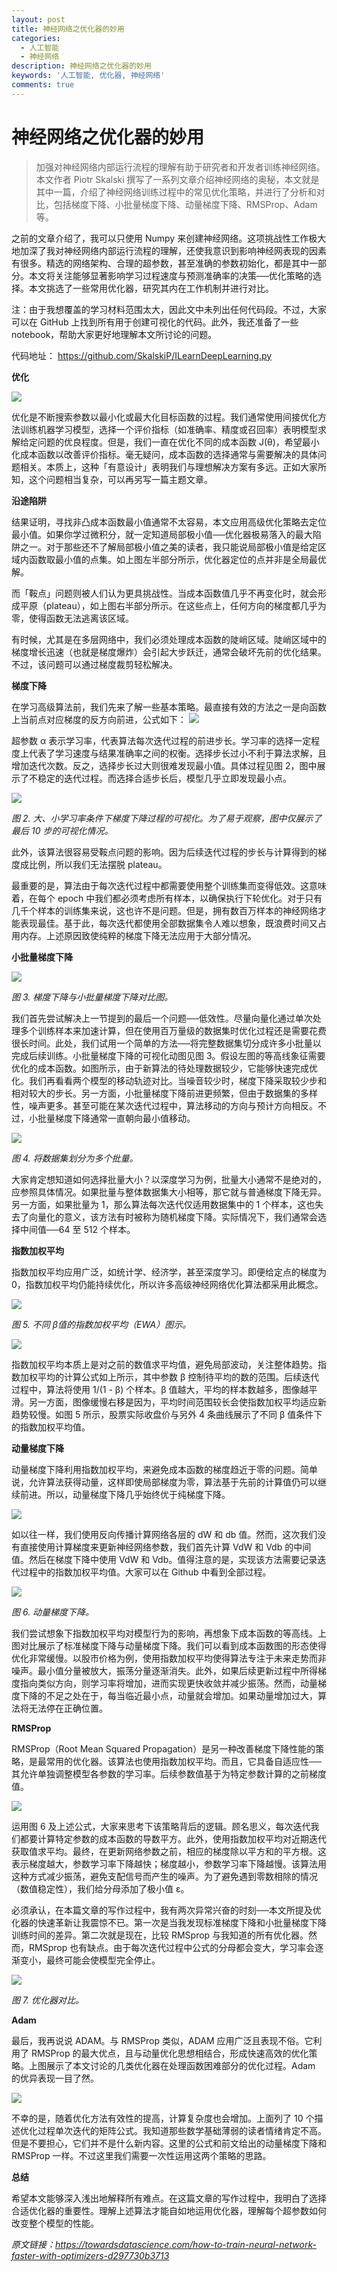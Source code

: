 ```yaml
---
layout: post
title: 神经网络之优化器的妙用
categories: 
  - 人工智能
  - 神经网络
description: 神经网络之优化器的妙用
keywords: '人工智能, 优化器, 神经网络'
comments: true
---
```


# 神经网络之优化器的妙用
> 加强对神经网络内部运行流程的理解有助于研究者和开发者训练神经网络。本文作者 Piotr Skalski 撰写了一系列文章介绍神经网络的奥秘，本文就是其中一篇，介绍了神经网络训练过程中的常见优化策略，并进行了分析和对比，包括梯度下降、小批量梯度下降、动量梯度下降、RMSProp、Adam 等。

之前的文章介绍了，我可以只使用 Numpy 来创建神经网络。这项挑战性工作极大地加深了我对神经网络内部运行流程的理解，还使我意识到影响神经网表现的因素有很多。精选的网络架构、合理的超参数，甚至准确的参数初始化，都是其中一部分。本文将关注能够显著影响学习过程速度与预测准确率的决策──优化策略的选择。本文挑选了一些常用优化器，研究其内在工作机制并进行对比。

注：由于我想覆盖的学习材料范围太大，因此文中未列出任何代码段。不过，大家可以在 GitHub 上找到所有用于创建可视化的代码。此外，我还准备了一些 notebook，帮助大家更好地理解本文所讨论的问题。

代码地址： https://github.com/SkalskiP/ILearnDeepLearning.py

**优化**

![](/images/posts/AI/ai000.gif)

优化是不断搜索参数以最小化或最大化目标函数的过程。我们通常使用间接优化方法训练机器学习模型，选择一个评价指标（如准确率、精度或召回率）表明模型求解给定问题的优良程度。但是，我们一直在优化不同的成本函数 J\(θ\)，希望最小化成本函数以改善评价指标。毫无疑问，成本函数的选择通常与需要解决的具体问题相关。本质上，这种「有意设计」表明我们与理想解决方案有多远。正如大家所知，这个问题相当复杂，可以再另写一篇主题文章。

**沿途陷阱**

结果证明，寻找非凸成本函数最小值通常不太容易，本文应用高级优化策略去定位最小值。如果你学过微积分，就一定知道局部极小值──优化器极易落入的最大陷阱之一。对于那些还不了解局部极小值之美的读者，我只能说局部极小值是给定区域内函数取最小值的点集。如上图左半部分所示，优化器定位的点并非是全局最优解。

而「鞍点」问题则被人们认为更具挑战性。当成本函数值几乎不再变化时，就会形成平原（plateau），如上图右半部分所示。在这些点上，任何方向的梯度都几乎为零，使得函数无法逃离该区域。

有时候，尤其是在多层网络中，我们必须处理成本函数的陡峭区域。陡峭区域中的梯度增长迅速（也就是梯度爆炸）会引起大步跃迁，通常会破坏先前的优化结果。不过，该问题可以通过梯度裁剪轻松解决。

**梯度下降**

在学习高级算法前，我们先来了解一些基本策略。最直接有效的方法之一是向函数上当前点对应梯度的反方向前进，公式如下：
![](/images/posts/AI/ai001.jpg)



超参数 α 表示学习率，代表算法每次迭代过程的前进步长。学习率的选择一定程度上代表了学习速度与结果准确率之间的权衡。选择步长过小不利于算法求解，且增加迭代次数。反之，选择步长过大则很难发现最小值。具体过程见图 2，图中展示了不稳定的迭代过程。而选择合适步长后，模型几乎立即发现最小点。

![](/images/posts/AI/ai_002.gif)



_图 2. 大、小学习率条件下梯度下降过程的可视化。为了易于观察，图中仅展示了最后 10 步的可视化情况。_

此外，该算法很容易受鞍点问题的影响。因为后续迭代过程的步长与计算得到的梯度成比例，所以我们无法摆脱 plateau。

最重要的是，算法由于每次迭代过程中都需要使用整个训练集而变得低效。这意味着，在每个 epoch 中我们都必须考虑所有样本，以确保执行下轮优化。对于只有几千个样本的训练集来说，这也许不是问题。但是，拥有数百万样本的神经网络才能表现最佳。基于此，每次迭代都使用全部数据集令人难以想象，既浪费时间又占用内存。上述原因致使纯粹的梯度下降无法应用于大部分情况。

**小批量梯度下降**

![](/images/posts/AI/ai003.gif)



_图 3. 梯度下降与小批量梯度下降对比图。_

我们首先尝试解决上一节提到的最后一个问题──低效性。尽量向量化通过单次处理多个训练样本来加速计算，但在使用百万量级的数据集时优化过程还是需要花费很长时间。此处，我们试用一个简单的方法──将完整数据集切分成许多小批量以完成后续训练。小批量梯度下降的可视化动图见图 3。假设左图的等高线象征需要优化的成本函数。如图所示，由于新算法的待处理数据较少，它能够快速完成优化。我们再看看两个模型的移动轨迹对比。当噪音较少时，梯度下降采取较少步和相对较大的步长。另一方面，小批量梯度下降前进更频繁，但由于数据集的多样性，噪声更多。甚至可能在某次迭代过程中，算法移动的方向与预计方向相反。不过，小批量梯度下降通常一直朝向最小值移动。

![](/images/posts/AI/ai004.jpg)



_图 4. 将数据集划分为多个批量。_

大家肯定想知道如何选择批量大小？以深度学习为例，批量大小通常不是绝对的，应参照具体情况。如果批量与整体数据集大小相等，那它就与普通梯度下降无异。另一方面，如果批量为 1，那么算法每次迭代仅适用数据集中的 1 个样本，这也失去了向量化的意义，该方法有时被称为随机梯度下降。实际情况下，我们通常会选择中间值──64 至 512 个样本。

**指数加权平均**

指数加权平均应用广泛，如统计学、经济学，甚至深度学习。即便给定点的梯度为 0，指数加权平均仍能持续优化，所以许多高级神经网络优化算法都采用此概念。

![](/images/posts/AI/ai005.gif)

_图 5. 不同 β值的指数加权平均（EWA）图示。_

![](/images/posts/AI/ai006.jpg)

指数加权平均本质上是对之前的数值求平均值，避免局部波动，关注整体趋势。指数加权平均的计算公式如上所示，其中参数 β 控制待平均的数的范围。后续迭代过程中，算法将使用 1/\(1 - β\) 个样本。β 值越大，平均的样本数越多，图像越平滑。另一方面，图像缓慢右移是因为，平均时间范围较长会使指数加权平均适应新趋势较慢。如图 5 所示，股票实际收盘价与另外 4 条曲线展示了不同 β 值条件下的指数加权平均值。

**动量梯度下降**

动量梯度下降利用指数加权平均，来避免成本函数的梯度趋近于零的问题。简单说，允许算法获得动量，这样即使局部梯度为零，算法基于先前的计算值仍可以继续前进。所以，动量梯度下降几乎始终优于纯梯度下降。

![](/images/posts/AI/ai007.jpg)

如以往一样，我们使用反向传播计算网络各层的 dW 和 db 值。然而，这次我们没有直接使用计算梯度来更新神经网络参数，我们首先计算 VdW 和 Vdb 的中间值。然后在梯度下降中使用 VdW 和 Vdb。值得注意的是，实现该方法需要记录迭代过程中的指数加权平均值。大家可以在 Github 中看到全部过程。

![](/images/posts/AI/ai008.gif)

_图 6. 动量梯度下降。_

我们尝试想象下指数加权平均对模型行为的影响，再想象下成本函数的等高线。上图对比展示了标准梯度下降与动量梯度下降。我们可以看到成本函数图的形态使得优化非常缓慢。以股市价格为例，使用指数加权平均使得算法专注于未来走势而非噪声。最小值分量被放大，振荡分量逐渐消失。此外，如果后续更新过程中所得梯度指向类似方向，则学习率将增加，进而实现更快收敛并减少振荡。然而，动量梯度下降的不足之处在于，每当临近最小点，动量就会增加。如果动量增加过大，算法将无法停在正确位置。

**RMSProp**

RMSProp（Root Mean Squared Propagation）是另一种改善梯度下降性能的策略，是最常用的优化器。该算法也使用指数加权平均。而且，它具备自适应性──其允许单独调整模型各参数的学习率。后续参数值基于为特定参数计算的之前梯度值。

![](/images/posts/AI/ai009.jpg)

运用图 6 及上述公式，大家来思考下该策略背后的逻辑。顾名思义，每次迭代我们都要计算特定参数的成本函数的导数平方。此外，使用指数加权平均对近期迭代获取值求平均。最终，在更新网络参数之前，相应的梯度除以平方和的平方根。这表示梯度越大，参数学习率下降越快；梯度越小，参数学习率下降越慢。该算法用这种方式减少振荡，避免支配信号而产生的噪声。为了避免遇到零数相除的情况（数值稳定性），我们给分母添加了极小值 ɛ。

必须承认，在本篇文章的写作过程中，我有两次异常兴奋的时刻──本文所提及优化器的快速革新让我震惊不已。第一次是当我发现标准梯度下降和小批量梯度下降训练时间的差异。第二次就是现在，比较 RMSprop 与我知道的所有优化器。然而，RMSprop 也有缺点。由于每次迭代过程中公式的分母都会变大，学习率会逐渐变小，最终可能会使模型完全停止。

![](/images/posts/AI/ai010.gif)


_图 7. 优化器对比。_

**Adam**

最后，我再说说 ADAM。与 RMSProp 类似，ADAM 应用广泛且表现不俗。它利用了 RMSProp 的最大优点，且与动量优化思想相结合，形成快速高效的优化策略。上图展示了本文讨论的几类优化器在处理函数困难部分的优化过程。Adam 的优异表现一目了然。

![](/images/posts/AI/ai011.jpg)

不幸的是，随着优化方法有效性的提高，计算复杂度也会增加。上面列了 10 个描述优化过程单次迭代的矩阵公式。我知道那些数学基础薄弱的读者情绪肯定不高。但是不要担心，它们并不是什么新内容。这里的公式和前文给出的动量梯度下降和 RMSProp 一样。不过这里我们需要一次性运用这两个策略的思路。

**总结**

希望本文能够深入浅出地解释所有难点。在这篇文章的写作过程中，我明白了选择合适优化器的重要性。理解上述算法才能自如地运用优化器，理解每个超参数如何改变整个模型的性能。

_原文链接：https://towardsdatascience.com/how-to-train-neural-network-faster-with-optimizers-d297730b3713_





